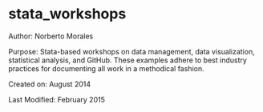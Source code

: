 # stata_workshops
Author: Norberto Morales

Purpose: Stata-based workshops on data management, data visualization, statistical analysis, and GitHub. These examples adhere to best industry practices for documenting all work in a methodical fashion.

Created on: August 2014

Last Modified: February 2015
